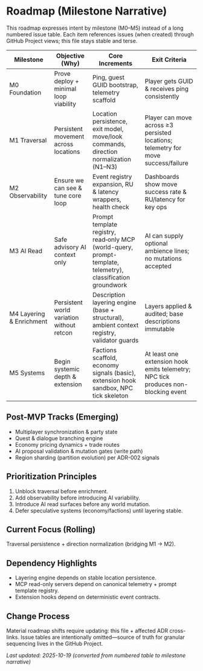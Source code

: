 # Roadmap (Milestone Narrative)

This roadmap expresses intent by milestone (M0–M5) instead of a long numbered issue table. Each item references issues (when created) through GitHub Project views; this file stays stable and terse.

| Milestone                | Objective (Why)                           | Core Increments                                                                                              | Exit Criteria                                                                     |
| ------------------------ | ----------------------------------------- | ------------------------------------------------------------------------------------------------------------ | --------------------------------------------------------------------------------- |
| M0 Foundation            | Prove deploy + minimal loop viability     | Ping, guest GUID bootstrap, telemetry scaffold                                                               | Player gets GUID & receives ping consistently                                     |
| M1 Traversal             | Persistent movement across locations      | Location persistence, exit model, move/look commands, direction normalization (N1–N3)                        | Player can move across ≥3 persisted locations; telemetry for move success/failure |
| M2 Observability         | Ensure we can see & tune core loop        | Event registry expansion, RU & latency wrappers, health check                                                | Dashboards show move success rate & RU/latency for key ops                        |
| M3 AI Read               | Safe advisory AI context only             | Prompt template registry, read‑only MCP (world-query, prompt-template, telemetry), classification groundwork | AI can supply optional ambience lines; no mutations accepted                      |
| M4 Layering & Enrichment | Persistent world variation without retcon | Description layering engine (base + structural), ambient context registry, validator guards                  | Layers applied & audited; base descriptions immutable                             |
| M5 Systems               | Begin systemic depth & extension          | Factions scaffold, economy signals (basic), extension hook sandbox, NPC tick skeleton                        | At least one extension hook emits telemetry; NPC tick produces non-blocking event |

## Post-MVP Tracks (Emerging)

-   Multiplayer synchronization & party state
-   Quest & dialogue branching engine
-   Economy pricing dynamics + trade routes
-   AI proposal validation & mutation gates (write path)
-   Region sharding (partition evolution) per ADR-002 signals

## Prioritization Principles

1. Unblock traversal before enrichment.
2. Add observability before introducing AI variability.
3. Introduce AI read surfaces before any world mutation.
4. Defer speculative systems (economy/factions) until layering stable.

## Current Focus (Rolling)

Traversal persistence + direction normalization (bridging M1 → M2).

## Dependency Highlights

-   Layering engine depends on stable location persistence.
-   MCP read-only servers depend on canonical telemetry + prompt template registry.
-   Extension hooks depend on deterministic event contracts.

## Change Process

Material roadmap shifts require updating: this file + affected ADR cross-links. Issue tables are intentionally omitted—source of truth for granular sequencing lives in the GitHub Project.

_Last updated: 2025-10-19 (converted from numbered table to milestone narrative)_
